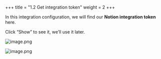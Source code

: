 +++
title = "1.2 Get integration token"
weight = 2
+++


In this integration configuration, we will find our **Notion integration token** here.


Click “Show” to see it, we’ll use it later.


![image.png](/images/002-ii-level-1-notion-to-md/001-1-setup-notion-integration/5-272375-image.png)


![image.png](/images/002-ii-level-1-notion-to-md/001-1-setup-notion-integration/5-666661-image.png)


